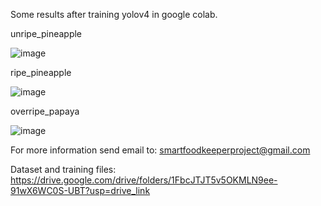 Some results after training yolov4 in google colab.

unripe_pineapple

![image](https://user-images.githubusercontent.com/55027470/155229551-fb2cf7fb-1d73-4a2c-805a-bc9273908e4b.png)

ripe_pineapple

![image](https://user-images.githubusercontent.com/55027470/155229620-652ebfcc-e3f2-43b0-8bdf-99bd99964263.png)

overripe_papaya

![image](https://user-images.githubusercontent.com/55027470/155229656-f6587daf-0cf7-4f1f-8333-acd92876fb52.png)


For more information send email to: smartfoodkeeperproject@gmail.com

Dataset and training files: https://drive.google.com/drive/folders/1FbcJTJT5v5OKMLN9ee-91wX6WC0S-UBT?usp=drive_link

